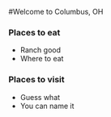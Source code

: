 #Welcome to Columbus, OH

### Places to eat
- Ranch good
- Where to eat

### Places to visit
- Guess what
- You can name it
